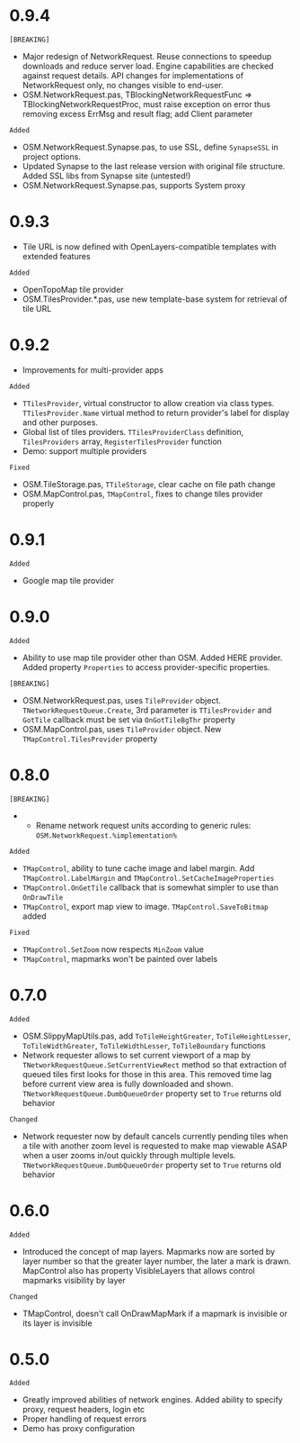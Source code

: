 0.9.4
=====

`[BREAKING]`

- Major redesign of NetworkRequest. Reuse connections to speedup downloads and reduce server load. Engine capabilities are checked against request details. API changes for implementations of NetworkRequest only, no changes visible to end-user.
- OSM.NetworkRequest.pas, TBlockingNetworkRequestFunc => TBlockingNetworkRequestProc, must raise exception on error thus removing excess ErrMsg and result flag; add Client parameter

`Added`

- OSM.NetworkRequest.Synapse.pas, to use SSL, define `SynapseSSL` in project options.
- Updated Synapse to the last release version with original file structure. Added SSL libs from Synapse site (untested!)
- OSM.NetworkRequest.Synapse.pas, supports System proxy

0.9.3
=====

- Tile URL is now defined with OpenLayers-compatible templates with extended features

`Added`

- OpenTopoMap tile provider
- OSM.TilesProvider.*.pas, use new template-base system for retrieval of tile URL

0.9.2
=====

- Improvements for multi-provider apps

`Added`

- `TTilesProvider`, virtual constructor to allow creation via class types. `TTilesProvider.Name` virtual method to return provider's label for display and other purposes. 
- Global list of tiles providers. `TTilesProviderClass` definition, `TilesProviders` array, `RegisterTilesProvider` function
- Demo: support multiple providers

`Fixed`

- OSM.TileStorage.pas, `TTileStorage`, clear cache on file path change
- OSM.MapControl.pas, `TMapControl`, fixes to change tiles provider properly

0.9.1
=====

`Added`

- Google map tile provider

0.9.0
=====

`Added`

- Ability to use map tile provider other than OSM. Added HERE provider. Added property `Properties` to access provider-specific properties.

`[BREAKING]`

- OSM.NetworkRequest.pas, uses `TileProvider` object. `TNetworkRequestQueue.Create`, 3rd parameter is `TTilesProvider` and `GotTile` callback must be set via `OnGotTileBgThr` property
- OSM.MapControl.pas, uses `TileProvider` object. New `TMapControl.TilesProvider` property

0.8.0
=====

`[BREAKING]`

- * Rename network request units according to generic rules: `OSM.NetworkRequest.%implementation%`

`Added`

- `TMapControl`, ability to tune cache image and label margin. Add `TMapControl.LabelMargin` and `TMapControl.SetCacheImageProperties`
- `TMapControl.OnGetTile` callback that is somewhat simpler to use than `OnDrawTile`
- `TMapControl`, export map view to image. `TMapControl.SaveToBitmap` added

`Fixed`

- `TMapControl.SetZoom` now respects `MinZoom` value
- `TMapControl`, mapmarks won't be painted over labels

0.7.0
=====

`Added`

- OSM.SlippyMapUtils.pas, add `ToTileHeightGreater`, `ToTileHeightLesser`, `ToTileWidthGreater`, `ToTileWidthLesser`, `ToTileBoundary` functions
- Network requester allows to set current viewport of a map by `TNetworkRequestQueue.SetCurrentViewRect` method so that extraction of queued tiles first looks for those in this area. This removed time lag before current view area is fully downloaded and shown. `TNetworkRequestQueue.DumbQueueOrder` property set to `True` returns old behavior

`Changed`

- Network requester now by default cancels currently pending tiles when a tile with another zoom level is requested to make map viewable ASAP when a user zooms in/out quickly through multiple levels. `TNetworkRequestQueue.DumbQueueOrder` property set to `True` returns old behavior

0.6.0
=====

`Added`

- Introduced the concept of map layers. Mapmarks now are sorted by layer number so that the greater layer number, the later a mark is drawn. MapControl also has property VisibleLayers that allows control mapmarks visibility by layer


`Changed`

- TMapControl, doesn't call OnDrawMapMark if a mapmark is invisible or its layer is invisible

0.5.0
=====

`Added`

- Greatly improved abilities of network engines. Added ability to specify proxy, request headers, login etc
- Proper handling of request errors
- Demo has proxy configuration